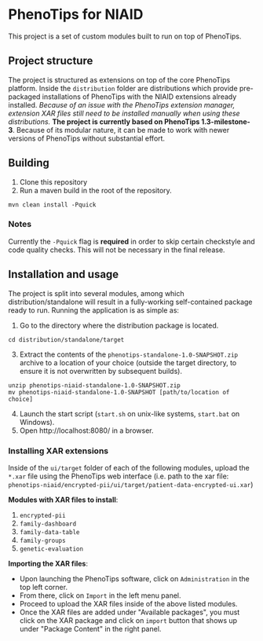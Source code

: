 # PhenoTips for NIAID
This project is a set of custom modules built to run on top of PhenoTips.

## Project structure
The project is structured as extensions on top of the core PhenoTips platform. Inside the ```distribution``` folder are distributions which provide pre-packaged installations of PhenoTips with the NIAID extensions already installed. *Because of an issue with the PhenoTips extension manager, extension XAR files still need to be installed manually when using these distributions.*
**The project is currently based on PhenoTips 1.3-milestone-3**. Because of its modular nature, it can be made to work with newer versions of PhenoTips without substantial effort.

## Building
1. Clone this repository
2. Run a maven build in the root of the repository.
```
mvn clean install -Pquick
```

### Notes
Currently the ```-Pquick``` flag is **required** in order to skip certain checkstyle and code quality checks. This will not be necessary in the final release.

## Installation and usage
The project is split into several modules, among which distribution/standalone will result in a fully-working self-contained package ready to run. Running the application is as simple as:
1. Go to the directory where the distribution package is located.
```
cd distribution/standalone/target
```
3. Extract the contents of the `phenotips-standalone-1.0-SNAPSHOT.zip` archive to a location of your choice (outside the target directory, to ensure it is not overwritten by subsequent builds).
```
unzip phenotips-niaid-standalone-1.0-SNAPSHOT.zip
mv phenotips-niaid-standalone-1.0-SNAPSHOT [path/to/location of choice]
```
4. Launch the start script (`start.sh` on unix-like systems, `start.bat` on Windows).
5. Open http://localhost:8080/ in a browser.

### Installing XAR extensions
Inside of the `ui/target` folder of each of the following modules, upload the `*.xar` file using the PhenoTips web interface (i.e. path to the xar file: `phenotips-niaid/encrypted-pii/ui/target/patient-data-encrypted-ui.xar`)

**Modules with XAR files to install**:
1. `encrypted-pii`
2. `family-dashboard`
3. `family-data-table`
4. `family-groups`
5. `genetic-evaluation`

**Importing the XAR files**:
- Upon launching the PhenoTips software, click on `Administration` in the top left corner. 
- From there, click on `Import` in the left menu panel. 
- Proceed to upload the XAR files inside of the above listed modules. 
- Once the XAR files are added under "Available packages", you must click on the XAR package and click on `import` button that shows up under "Package Content" in the right panel. 
